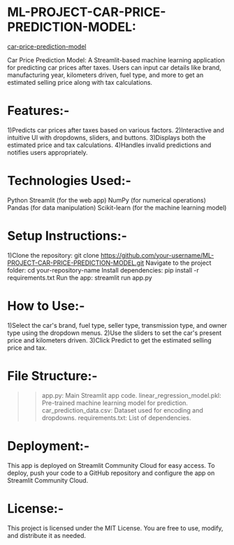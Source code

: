 # ML-PROJECT-CAR-PRICE-PREDICTION-MODEL:
[car-price-prediction-model](https://ml-project-car-price-prediction-model-tgokbxqcfprv9hb5dk3tke.streamlit.app/)

Car Price Prediction Model: A Streamlit-based machine learning application for predicting car prices after taxes. Users can input car details like brand, manufacturing year, kilometers driven, fuel type, and more to get an estimated selling price along with tax calculations.
# Features:-
1)Predicts car prices after taxes based on various factors.
2)Interactive and intuitive UI with dropdowns, sliders, and buttons.
3)Displays both the estimated price and tax calculations.
4)Handles invalid predictions and notifies users appropriately.

# Technologies Used:-
Python
Streamlit (for the web app)
NumPy (for numerical operations)
Pandas (for data manipulation)
Scikit-learn (for the machine learning model)

# Setup Instructions:-
1)Clone the repository: git clone https://github.com/your-username/ML-PROJECT-CAR-PRICE-PREDICTION-MODEL.git
Navigate to the project folder: cd your-repository-name
Install dependencies: pip install -r requirements.txt
Run the app: streamlit run app.py

# How to Use:-
1)Select the car's brand, fuel type, seller type, transmission type, and owner type using the dropdown menus.
2)Use the sliders to set the car's present price and kilometers driven.
3)Click Predict to get the estimated selling price and tax.

# File Structure:-
>>app.py: Main Streamlit app code.
>>linear_regression_model.pkl: Pre-trained machine learning model for prediction.
>>car_prediction_data.csv: Dataset used for encoding and dropdowns.
>>requirements.txt: List of dependencies.

# Deployment:-
This app is deployed on Streamlit Community Cloud for easy access. To deploy, push your code to a GitHub repository and configure the app on Streamlit Community Cloud.

# License:-
This project is licensed under the MIT License. You are free to use, modify, and distribute it as needed.
